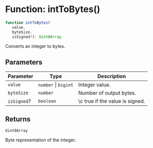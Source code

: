 # Function: intToBytes()

```ts
function intToBytes(
   value, 
   byteSize, 
   isSigned?): Uint8Array
```

Converts an integer to bytes.

## Parameters

| Parameter | Type | Description |
| ------ | ------ | ------ |
| `value` | `number` \| `bigint` | Integer value. |
| `byteSize` | `number` | Number of output bytes. |
| `isSigned`? | `boolean` | \c true if the value is signed. |

## Returns

`Uint8Array`

Byte representation of the integer.
